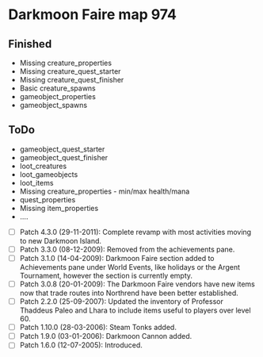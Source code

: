 # Darkmoon Faire map 974

## Finished
- Missing creature_properties
- Missing creature_quest_starter
- Missing creature_quest_finisher
- Basic creature_spawns
- gameobject_properties
- gameobject_spawns

## ToDo
- gameobject_quest_starter
- gameobject_quest_finisher
- loot_creatures
- loot_gameobjects
- loot_items
- Missing creature_properties - min/max health/mana
- quest_properties
- Missing item_properties
- ....

- [ ] Patch 4.3.0 (29-11-2011): Complete revamp with most activities moving to new Darkmoon Island.
- [ ] Patch 3.3.0 (08-12-2009): Removed from the achievements pane.
- [ ] Patch 3.1.0 (14-04-2009): Darkmoon Faire section added to Achievements pane under World Events, like holidays or the Argent Tournament, however the section is currently empty.
- [ ] Patch 3.0.8 (20-01-2009): The Darkmoon Faire vendors have new items now that trade routes into Northrend have been better established.
- [ ] Patch 2.2.0 (25-09-2007): Updated the inventory of Professor Thaddeus Paleo and Lhara to include items useful to players over level 60.
- [ ] Patch 1.10.0 (28-03-2006): Steam Tonks added.
- [ ] Patch 1.9.0 (03-01-2006): Darkmoon Cannon added.
- [ ] Patch 1.6.0 (12-07-2005): Introduced.